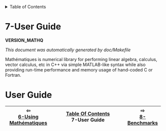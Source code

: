 
<details>
  <summary>Table of Contents</summary>
1. [About](about.md)
2. [License](license.md)
3. [Examples](examples.md)
4. [Features and Release Notes](release-notes.md)
5. [Installation](installation.md)
6. [Using Mathématiques](using-mathematiques.md)
7. [User Guide](coding-guide.md)
8. [Benchmarks](benchmarks.md)
9. [Tests](test.md)
10. [New Feature Schedule](feature-schedule.md)
11. [Developer Guide](developer-guide.md)

</details>



# 7-User Guide

__VERSION_MATHQ__

_This document was automatically generated by doc/Makefile_

Mathématiques is numerical library for performing linear algebra, calculus, vector calculus, etc in C++ via simple MATLAB-like syntax while also providing run-time performance and memory usage of hand-coded C or Fortran.

# User Guide

| ⇦ <br />[6-Using Mathématiques](using-mathematiques.md)  | [Table Of Contents](toc.md)<br />7-User Guide<br /><img width=1000/> | ⇨ <br />[8-Benchmarks](benchmarks.md)   |
| ----------- | ----------- | ----------- |
